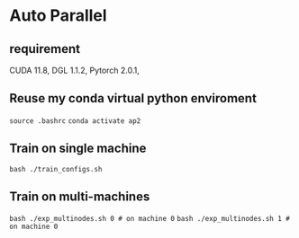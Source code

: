 # Auto Parallel

## requirement
CUDA 11.8, DGL 1.1.2,  Pytorch 2.0.1, 

## Reuse my conda virtual python enviroment

`source .bashrc`
`conda activate ap2`

## Train on single machine
`bash ./train_configs.sh`

## Train on multi-machines
`bash ./exp_multinodes.sh 0 # on machine 0`
`bash ./exp_multinodes.sh 1 # on machine 0`